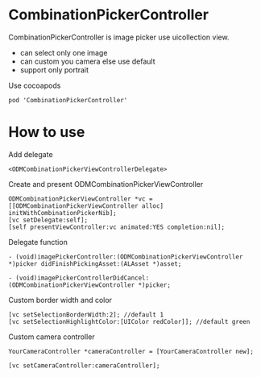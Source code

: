 CombinationPickerController
===========================

CombinationPickerController is image picker use uicollection view.

 * can select only one image
 * can custom you camera else use default
 * support only portrait
 
Use cocoapods
  
    pod 'CombinationPickerController'

How to use
==

Add delegate 

    <ODMCombinationPickerViewControllerDelegate>

Create and present ODMCombinationPickerViewController

    ODMCombinationPickerViewController *vc = [[ODMCombinationPickerViewController alloc] initWithCombinationPickerNib];
    [vc setDelegate:self];
    [self presentViewController:vc animated:YES completion:nil];

Delegate function


    - (void)imagePickerController:(ODMCombinationPickerViewController *)picker didFinishPickingAsset:(ALAsset *)asset;

    - (void)imagePickerControllerDidCancel:(ODMCombinationPickerViewController *)picker;


Custom border width and color    
   
    [vc setSelectionBorderWidth:2]; //default 1
    [vc setSelectionHighlightColor:[UIColor redColor]]; //default green

Custom camera controller

    YourCameraController *cameraController = [YourCameraController new]; 
    
    [vc setCameraController:cameraController];

